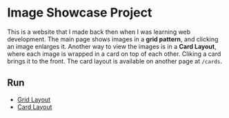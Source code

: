 # Image Showcase Project

This is a website that I made back then when I was learning web development.
The main page shows images in a **grid pattern**, and clicking an image enlarges it.
Another way to view the images is in a **Card Layout**, where each image is wrapped in a card on top of each other. Cliking a card brings it to the front.
The card layout is available on another page at `/cards`.

## Run  
- [Grid Layout](https://alitarek75.github.io/image-showcase/)
- [Card Layout](https://alitarek75.github.io/image-showcase/cards)
